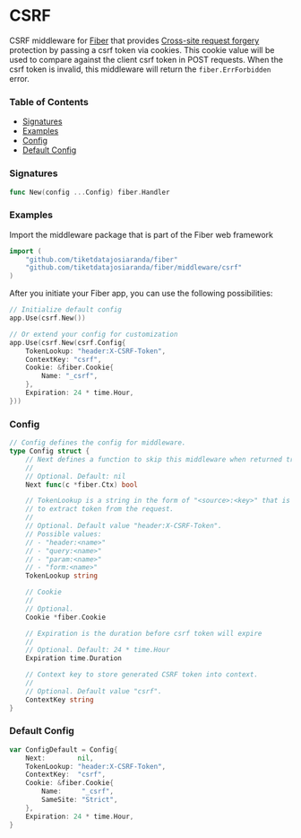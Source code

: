 # CSRF
CSRF middleware for [Fiber](https://github.com/gofiber/fiber) that provides [Cross-site request forgery](https://en.wikipedia.org/wiki/Cross-site_request_forgery) protection by passing a csrf token via cookies. This cookie value will be used to compare against the client csrf token in POST requests. When the csrf token is invalid, this middleware will return the `fiber.ErrForbidden` error.

### Table of Contents
- [Signatures](#signatures)
- [Examples](#examples)
- [Config](#config)
- [Default Config](#default-config)


### Signatures
```go
func New(config ...Config) fiber.Handler
```

### Examples
Import the middleware package that is part of the Fiber web framework
```go
import (
	"github.com/tiketdatajosiaranda/fiber"
	"github.com/tiketdatajosiaranda/fiber/middleware/csrf"
)
```

After you initiate your Fiber app, you can use the following possibilities:
```go
// Initialize default config
app.Use(csrf.New())

// Or extend your config for customization
app.Use(csrf.New(csrf.Config{
	TokenLookup: "header:X-CSRF-Token",
	ContextKey: "csrf",
	Cookie: &fiber.Cookie{
		Name: "_csrf",
	},
	Expiration: 24 * time.Hour,
}))
```

### Config
```go
// Config defines the config for middleware.
type Config struct {
	// Next defines a function to skip this middleware when returned true.
	//
	// Optional. Default: nil
	Next func(c *fiber.Ctx) bool

	// TokenLookup is a string in the form of "<source>:<key>" that is used
	// to extract token from the request.
	//
	// Optional. Default value "header:X-CSRF-Token".
	// Possible values:
	// - "header:<name>"
	// - "query:<name>"
	// - "param:<name>"
	// - "form:<name>"
	TokenLookup string

	// Cookie
	//
	// Optional.
	Cookie *fiber.Cookie

	// Expiration is the duration before csrf token will expire
	//
	// Optional. Default: 24 * time.Hour
	Expiration time.Duration

	// Context key to store generated CSRF token into context.
	//
	// Optional. Default value "csrf".
	ContextKey string
}
```

### Default Config
```go
var ConfigDefault = Config{
	Next:        nil,
	TokenLookup: "header:X-CSRF-Token",
	ContextKey:  "csrf",
	Cookie: &fiber.Cookie{
		Name:     "_csrf",
		SameSite: "Strict",
	},
	Expiration: 24 * time.Hour,
}
```
